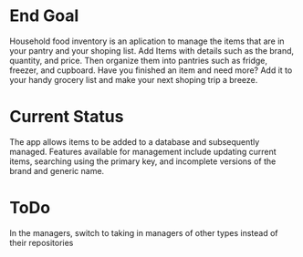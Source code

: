 # End Goal
Household food inventory is an aplication to manage the items that are in your pantry and your shoping list. Add Items with details such as the brand, quantity, and price. Then organize them into pantries such as fridge, freezer, and cupboard. Have you finished an item and need more? Add it to your handy grocery list and make your next shoping trip a breeze.

# Current Status
The app allows items to be added to a database and subsequently managed. Features available for management include updating current items, searching using the primary key, and incomplete versions of the brand and generic name. 

# ToDo
In the managers, switch to taking in managers of other types instead of their repositories